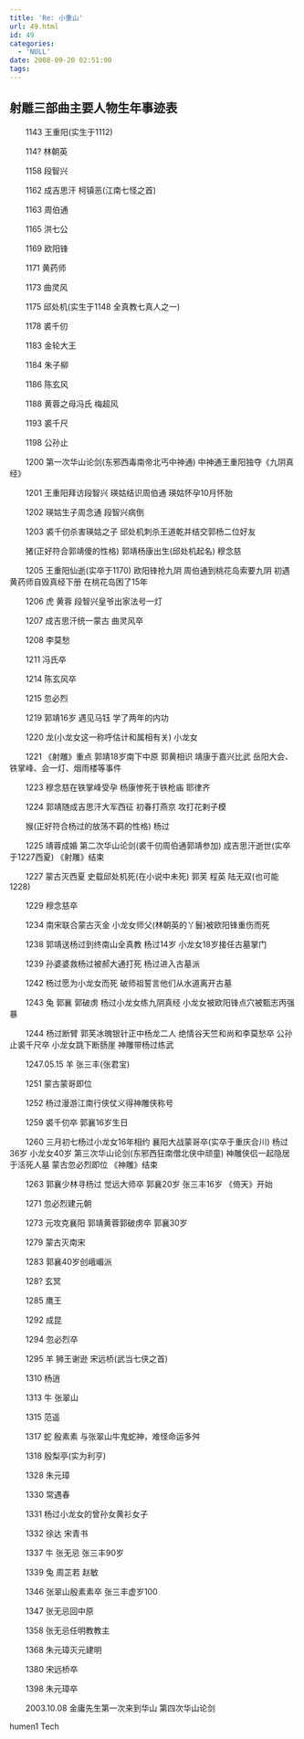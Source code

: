 ```yaml
---
title: 'Re: 小重山'
url: 49.html
id: 49
categories:
  - 'NULL'
date: 2008-09-20 02:51:00
tags:
---
```


射雕三部曲主要人物生年事迹表
--------------

　　1143 王重阳(实生于1112)  

　　114? 林朝英  

　　1158 段智兴  

　　1162 成吉思汗 柯镇恶(江南七怪之首)  

　　1163 周伯通  

　　1165 洪七公  

　　1169 欧阳锋  

　　1171 黄药师  

　　1173 曲灵风  

　　1175 邱处机(实生于1148 全真教七真人之一)  

　　1178 裘千仞  

　　1183 金轮大王  

　　1184 朱子柳  

　　1186 陈玄风  

　　1188 黄蓉之母冯氏 梅超风  

　　1193 裘千尺  

　　1198 公孙止  

　　1200 第一次华山论剑(东邪西毒南帝北丐中神通) 中神通王重阳独夺《九阴真经》  

　　1201 王重阳拜访段智兴 瑛姑结识周伯通 瑛姑怀孕10月怀胎  

　　1202 瑛姑生子周念通 段智兴病倒  

　　1203 裘千仞杀害瑛姑之子 邱处机刺杀王道乾并结交郭杨二位好友  

　　猪(正好符合郭靖傻的性格) 郭靖杨康出生(邱处机起名) 穆念慈  

　　1205 王重阳仙逝(实卒于1170) 欧阳锋抢九阴 周伯通到桃花岛索要九阴 初遇黄药师自毁真经下册 在桃花岛困了15年  

　　1206 虎 黄蓉 段智兴皇爷出家法号一灯  

　　1207 成吉思汗统一蒙古 曲灵风卒  

　　1208 李莫愁  

　　1211 冯氏卒  

　　1214 陈玄风卒  

　　1215 忽必烈  

　　1219 郭靖16岁 遇见马钰 学了两年的内功  

　　1220 龙(小龙女这一称呼估计和属相有关) 小龙女  

　　1221 《射雕》重点 郭靖18岁南下中原 郭黄相识 靖康于嘉兴比武 岳阳大会、铁掌峰、会一灯、烟雨楼等事件  

　　1223 穆念慈在铁掌峰受孕 杨康惨死于铁枪庙 耶律齐  

　　1224 郭靖随成吉思汗大军西征 初春打燕京 攻打花剌子模  

　　猴(正好符合杨过的放荡不羁的性格) 杨过  

　　1225 靖蓉成婚 第二次华山论剑(裘千仞周伯通郭靖参加) 成吉思汗逝世(实卒于1227西夏) 《射雕》结束  

　　1227 蒙古灭西夏 史载邱处机死(在小说中未死) 郭芙 程英 陆无双(也可能1228)  

　　1229 穆念慈卒  

　　1234 南宋联合蒙古灭金 小龙女师父(林朝英的丫鬟)被欧阳锋重伤而死  

　　1238 郭靖送杨过到终南山全真教 杨过14岁 小龙女18岁接任古墓掌门  

　　1239 孙婆婆救杨过被郝大通打死 杨过进入古墓派  

　　1242 杨过愿为小龙女而死 破师祖誓言他们从水道离开古墓  

　　1243 兔 郭襄 郭破虏 杨过小龙女练九阴真经 小龙女被欧阳锋点穴被甄志丙强暴  

　　1244 杨过断臂 郭芙冰魄银针正中杨龙二人 绝情谷天竺和尚和李莫愁卒 公孙止裘千尺卒 小龙女跳下断肠崖 神雕带杨过练武  

　　1247.05.15 羊 张三丰(张君宝)  

　　1251 蒙古蒙哥即位  

　　1252 杨过漫游江南行侠仗义得神雕侠称号  

　　1259 裘千仞卒 郭襄16岁生日  

　　1260 三月初七杨过小龙女16年相约 襄阳大战蒙哥卒(实卒于重庆合川) 杨过36岁 小龙女40岁 第三次华山论剑(东邪西狂南僧北侠中顽童) 神雕侠侣一起隐居于活死人墓 蒙古忽必烈即位 《神雕》结束  

　　1263 郭襄少林寻杨过 觉远大师卒 郭襄20岁 张三丰16岁 《倚天》开始  

　　1271 忽必烈建元朝  

　　1273 元攻克襄阳 郭靖黄蓉郭破虏卒 郭襄30岁  

　　1279 蒙古灭南宋  

　　1283 郭襄40岁创峨嵋派  

　　128? 玄冥  

　　1285 鹰王  

　　1292 成昆  

　　1294 忽必烈卒  

　　1295 羊 狮王谢逊 宋远桥(武当七侠之首)  

　　1310 杨逍  

　　1313 牛 张翠山  

　　1315 范遥  

　　1317 蛇 殷素素 与张翠山牛鬼蛇神，难怪命运多舛  

　　1318 殷梨亭(实为利亨)  

　　1328 朱元璋  

　　1330 常遇春  

　　1331 杨过小龙女的曾孙女黄衫女子  

　　1332 徐达 宋青书  

　　1337 牛 张无忌 张三丰90岁  

　　1339 兔 周芷若 赵敏  

　　1346 张翠山殷素素卒 张三丰虚岁100  

　　1347 张无忌回中原  

　　1358 张无忌任明教教主  

　　1368 朱元璋灭元建明  

　　1380 宋远桥卒  

　　1398 朱元璋卒  

　　2003.10.08 金庸先生第一次来到华山 第四次华山论剑  

  

humen1 Tech